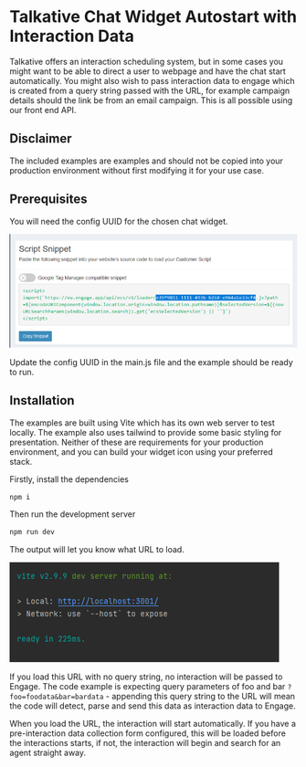 # Talkative Chat Widget Autostart with Interaction Data

Talkative offers an interaction scheduling system, but in some cases you might want to be able to direct a user
to webpage and have the chat start automatically. You might also wish to pass interaction data to engage which
is created from a query string passed with the URL, for example campaign details should the link be from an email 
campaign. This is all possible using our front end API.

## Disclaimer

The included examples are examples and should not be copied into your production environment without first modifying it
for your use case. 

## Prerequisites

You will need the config UUID for the chosen chat widget.

![Chat Widget UUID](img/chat-widget-uuid.png)

Update the config UUID in the main.js file and the example should be ready to run.

## Installation

The examples are built using Vite which has its own web server to test locally. The example also uses tailwind to 
provide some basic styling for presentation. Neither of these are requirements for your production environment, and
you can build your widget icon using your preferred stack.

Firstly, install the dependencies

```bash
npm i
```

Then run the development server

```bash
npm run dev
```

The output will let you know what URL to load.

![Vite Dev Server](img/dev-server.png)

If you load this URL with no query string, no interaction will be passed to Engage. The code example is expecting query
parameters of foo and bar `?foo=foodata&bar=bardata` - appending this query string to the URL will mean the code
will detect, parse and send this data as interaction data to Engage.

When you load the URL, the interaction will start automatically. If you have a pre-interaction data collection form 
configured, this will be loaded before the interactions starts, if not, the interaction will begin and search for an
agent straight away.



